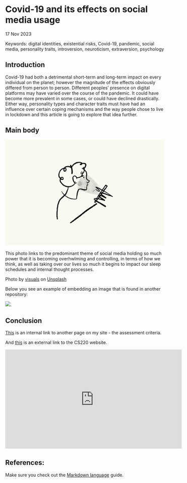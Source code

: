 # Covid-19 and its effects on social media usage

17 Nov 2023

Keywords: digital identities, existential risks, Covid-19, pandemic, social media, personality traits, introversion, neuroticism, extraversion, psychology

## Introduction

Covid-19 had both a detrimental short-term and long-term impact on every individual on the planet; however the magnitude of the effects obviously differed from person to person. Different peoples’ presence on digital platforms may have varied over the course of the pandemic. It could have become more prevalent in some cases, or could have declined drastically. Either way, personality types and character traits must have had an influence over certain coping mechanisms and the way people chose to live in lockdown and this article is going to explore that idea further.

## Main body 

![Photo of a sketch incorporating covid-19 and social media usage.](assets/img/visuals-idbBOa-MQ-I-unsplash.jpg)

This photo links to the predominant theme of social media holding so much power that it is becoming overhwlming and controlling, in terms of how we think, as well as taking over our lives so much it begins to impact our sleep schedules and internal thought processes. 

Photo by <a href="https://unsplash.com/@visuals?utm_content=creditCopyText&utm_medium=referral&utm_source=unsplash">visuals</a> on <a href="https://unsplash.com/photos/white-and-black-cat-sketch-idbBOa-MQ-I?utm_content=creditCopyText&utm_medium=referral&utm_source=unsplash">Unsplash</a>  

Below you see an example of embedding an image that is found in another repository:

![](https://khofstadter.com/assets/img/2005-04-01-khofstadter-painting-chien.jpg). 

## Conclusion 

[This](assessement.md) is an internal link to another page on my site - the assessment criteria. 

And [this](https://navigatingthedigitalworld.com) is an external link to the CS220 website. 

<iframe width="560" height="315" src="https://www.youtube.com/embed/lfPJ7Tz4JGs" title="YouTube video player" frameborder="0" allow="accelerometer; autoplay; clipboard-write; encrypted-media; gyroscope; picture-in-picture" allowfullscreen></iframe>

## References:
Make sure you check out the [Markdown language](https://guides.github.com/features/mastering-markdown/) guide. 
